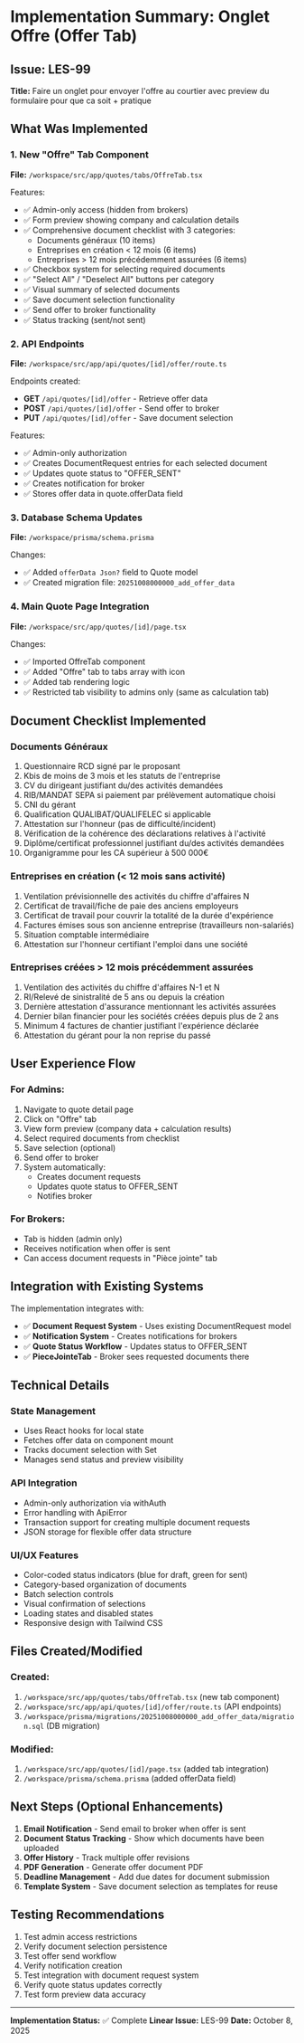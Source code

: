 # Implementation Summary: Onglet Offre (Offer Tab)

## Issue: LES-99

**Title:** Faire un onglet pour envoyer l'offre au courtier avec preview du formulaire pour que ca soit + pratique

## What Was Implemented

### 1. New "Offre" Tab Component

**File:** `/workspace/src/app/quotes/tabs/OffreTab.tsx`

Features:

- ✅ Admin-only access (hidden from brokers)
- ✅ Form preview showing company and calculation details
- ✅ Comprehensive document checklist with 3 categories:
  - Documents généraux (10 items)
  - Entreprises en création < 12 mois (6 items)
  - Entreprises > 12 mois précédemment assurées (6 items)
- ✅ Checkbox system for selecting required documents
- ✅ "Select All" / "Deselect All" buttons per category
- ✅ Visual summary of selected documents
- ✅ Save document selection functionality
- ✅ Send offer to broker functionality
- ✅ Status tracking (sent/not sent)

### 2. API Endpoints

**File:** `/workspace/src/app/api/quotes/[id]/offer/route.ts`

Endpoints created:

- **GET** `/api/quotes/[id]/offer` - Retrieve offer data
- **POST** `/api/quotes/[id]/offer` - Send offer to broker
- **PUT** `/api/quotes/[id]/offer` - Save document selection

Features:

- ✅ Admin-only authorization
- ✅ Creates DocumentRequest entries for each selected document
- ✅ Updates quote status to "OFFER_SENT"
- ✅ Creates notification for broker
- ✅ Stores offer data in quote.offerData field

### 3. Database Schema Updates

**File:** `/workspace/prisma/schema.prisma`

Changes:

- ✅ Added `offerData Json?` field to Quote model
- ✅ Created migration file: `20251008000000_add_offer_data`

### 4. Main Quote Page Integration

**File:** `/workspace/src/app/quotes/[id]/page.tsx`

Changes:

- ✅ Imported OffreTab component
- ✅ Added "Offre" tab to tabs array with icon
- ✅ Added tab rendering logic
- ✅ Restricted tab visibility to admins only (same as calculation tab)

## Document Checklist Implemented

### Documents Généraux

1. Questionnaire RCD signé par le proposant
2. Kbis de moins de 3 mois et les statuts de l'entreprise
3. CV du dirigeant justifiant du/des activités demandées
4. RIB/MANDAT SEPA si paiement par prélèvement automatique choisi
5. CNI du gérant
6. Qualification QUALIBAT/QUALIFELEC si applicable
7. Attestation sur l'honneur (pas de difficulté/incident)
8. Vérification de la cohérence des déclarations relatives à l'activité
9. Diplôme/certificat professionnel justifiant du/des activités demandées
10. Organigramme pour les CA supérieur à 500 000€

### Entreprises en création (< 12 mois sans activité)

1. Ventilation prévisionnelle des activités du chiffre d'affaires N
2. Certificat de travail/fiche de paie des anciens employeurs
3. Certificat de travail pour couvrir la totalité de la durée d'expérience
4. Factures émises sous son ancienne entreprise (travailleurs non-salariés)
5. Situation comptable intermédiaire
6. Attestation sur l'honneur certifiant l'emploi dans une société

### Entreprises créées > 12 mois précédemment assurées

1. Ventilation des activités du chiffre d'affaires N-1 et N
2. RI/Relevé de sinistralité de 5 ans ou depuis la création
3. Dernière attestation d'assurance mentionnant les activités assurées
4. Dernier bilan financier pour les sociétés créées depuis plus de 2 ans
5. Minimum 4 factures de chantier justifiant l'expérience déclarée
6. Attestation du gérant pour la non reprise du passé

## User Experience Flow

### For Admins:

1. Navigate to quote detail page
2. Click on "Offre" tab
3. View form preview (company data + calculation results)
4. Select required documents from checklist
5. Save selection (optional)
6. Send offer to broker
7. System automatically:
   - Creates document requests
   - Updates quote status to OFFER_SENT
   - Notifies broker

### For Brokers:

- Tab is hidden (admin only)
- Receives notification when offer is sent
- Can access document requests in "Pièce jointe" tab

## Integration with Existing Systems

The implementation integrates with:

- ✅ **Document Request System** - Uses existing DocumentRequest model
- ✅ **Notification System** - Creates notifications for brokers
- ✅ **Quote Status Workflow** - Updates status to OFFER_SENT
- ✅ **PieceJointeTab** - Broker sees requested documents there

## Technical Details

### State Management

- Uses React hooks for local state
- Fetches offer data on component mount
- Tracks document selection with Set
- Manages send status and preview visibility

### API Integration

- Admin-only authorization via withAuth
- Error handling with ApiError
- Transaction support for creating multiple document requests
- JSON storage for flexible offer data structure

### UI/UX Features

- Color-coded status indicators (blue for draft, green for sent)
- Category-based organization of documents
- Batch selection controls
- Visual confirmation of selections
- Loading states and disabled states
- Responsive design with Tailwind CSS

## Files Created/Modified

### Created:

1. `/workspace/src/app/quotes/tabs/OffreTab.tsx` (new tab component)
2. `/workspace/src/app/api/quotes/[id]/offer/route.ts` (API endpoints)
3. `/workspace/prisma/migrations/20251008000000_add_offer_data/migration.sql` (DB migration)

### Modified:

1. `/workspace/src/app/quotes/[id]/page.tsx` (added tab integration)
2. `/workspace/prisma/schema.prisma` (added offerData field)

## Next Steps (Optional Enhancements)

1. **Email Notification** - Send email to broker when offer is sent
2. **Document Status Tracking** - Show which documents have been uploaded
3. **Offer History** - Track multiple offer revisions
4. **PDF Generation** - Generate offer document PDF
5. **Deadline Management** - Add due dates for document submission
6. **Template System** - Save document selection as templates for reuse

## Testing Recommendations

1. Test admin access restrictions
2. Verify document selection persistence
3. Test offer send workflow
4. Verify notification creation
5. Test integration with document request system
6. Verify quote status updates correctly
7. Test form preview data accuracy

---

**Implementation Status:** ✅ Complete
**Linear Issue:** LES-99
**Date:** October 8, 2025
